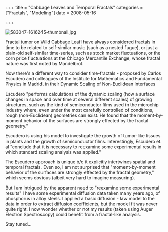 +++
title = "Cabbage Leaves and Temporal Fractals"
categories = ["Fractals", "Modeling"]
date = 2008-05-16


+++


<img src="https://www.fractalog.com/jpg/583047-1616245-thumbnail.jpg" alt="583047-1616245-thumbnail.jpg" />

 Fractal tumor on Wild Cabbage LeafI have always considered fractals in time to be related to self-similar music (such as a nested fugue), or just a plain-old self-similar time-series, such as stock market fluctuations, or the corn price fluctuations at the Chicago Mercantile Exchange, whose fractal nature was first noted by Mandelbrot.
     
Now there's a different way to consider time-fractals - proposed by Carlos Escudero and colleagues of the Institute for Mathematics and Fundamental Physics in Madrid, in their Dynamic Scaling of Non-Euclidean Interfaces 
      
Escudero &quot;performs calculations of the dynamic scaling (how a surface changes in space and over time at several different scales) of growing structures, such as the kind of semiconductor films used in the microchip industry where, even under the most carefully controlled of conditions, rough (non-Euclidean) geometries can exist. He found that the moment-by-moment behavior of the surfaces are strongly effected by the fractal geometry.&quot; 
     
Escudero is using his model to investigate the growth of tumor-like tissues in plants and the growth of semiconductor films. Interestingly, Escudero et. al &quot;conclude that it is necessary to reexamine some experimental results in which standard scaling analysis was applied.&quot;
     
The Escudero approach is unique b/c it explicitly intertwines spatial and temporal fractals. Even so, I am not surprised that &quot;moment-by-moment behavior of the surfaces are strongly effected by the fractal geometry,&quot; which seems obvious (albeit very hard to imagine measuring).
     
But I am intrigued by the apparent need to &quot;reexamine some experimental results&quot; I have some experimental diffusion data taken many years ago, of phosphorus in alloy steels. I applied a basic diffusion - law model to the data in order to extract diffusion coefficients, but the model fit was never quite right. I now wonder whether or not my results (taken using Auger Electron Spectroscopy) could benefit from a fractal-like analysis.
      
Stay tuned...
